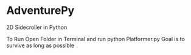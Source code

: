# AdventurePy
2D Sidecroller in Python

To Run Open Folder in Terminal and run python Platformer.py
Goal is to survive as long as possible
